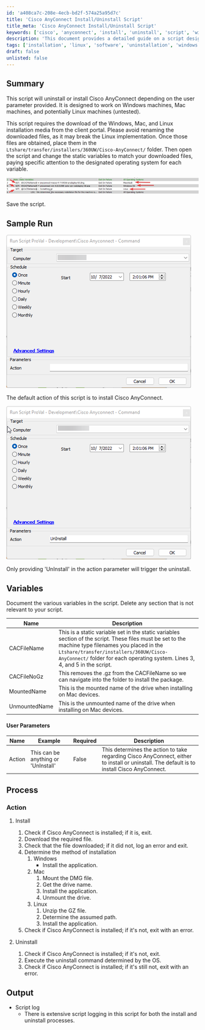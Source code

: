 ```yaml
---
id: 'a408ca7c-208e-4ecb-bd2f-574a25a95d7c'
title: 'Cisco AnyConnect Install/Uninstall Script'
title_meta: 'Cisco AnyConnect Install/Uninstall Script'
keywords: ['cisco', 'anyconnect', 'install', 'uninstall', 'script', 'windows', 'mac', 'linux']
description: 'This document provides a detailed guide on a script designed to install or uninstall Cisco AnyConnect based on user parameters. It covers requirements, variables, user parameters, and the process for different operating systems including Windows, Mac, and Linux.'
tags: ['installation', 'linux', 'software', 'uninstallation', 'windows']
draft: false
unlisted: false
---
```


## Summary

This script will uninstall or install Cisco AnyConnect depending on the user parameter provided. It is designed to work on Windows machines, Mac machines, and potentially Linux machines (untested).

This script requires the download of the Windows, Mac, and Linux installation media from the client portal. Please avoid renaming the downloaded files, as it may break the Linux implementation. Once those files are obtained, place them in the `Ltshare/transfer/installers/360UW/Cisco-AnyConnect/` folder. Then open the script and change the static variables to match your downloaded files, paying specific attention to the designated operating system for each variable.

![Image](../../../static/img/Cisco-AnyConnect---Command/image_1.png)

Save the script.

## Sample Run

![Image](../../../static/img/Cisco-AnyConnect---Command/image_2.png)

The default action of this script is to install Cisco AnyConnect.

![Image](../../../static/img/Cisco-AnyConnect---Command/image_3.png)

Only providing 'UnInstall' in the action parameter will trigger the uninstall.

## Variables

Document the various variables in the script. Delete any section that is not relevant to your script.

| Name            | Description                                                                                                                                                                        |
|-----------------|------------------------------------------------------------------------------------------------------------------------------------------------------------------------------------|
| CACFileName     | This is a static variable set in the static variables section of the script. These files must be set to the machine type filenames you placed in the `Ltshare/transfer/installers/360UW/Cisco-AnyConnect/` folder for each operating system. Lines 3, 4, and 5 in the script. |
| CACFileNoGz     | This removes the .gz from the CACFileName so we can navigate into the folder to install the package.                                                                               |
| MountedName      | This is the mounted name of the drive when installing on Mac devices.                                                                                                          |
| UnmountedName    | This is the unmounted name of the drive when installing on Mac devices.                                                                                                        |

#### User Parameters

| Name    | Example                             | Required | Description                                                                                              |
|---------|-------------------------------------|----------|----------------------------------------------------------------------------------------------------------|
| Action  | This can be anything or 'UnInstall' | False    | This determines the action to take regarding Cisco AnyConnect, either to install or uninstall. The default is to install Cisco AnyConnect. |

## Process

### Action

1. Install
   1. Check if Cisco AnyConnect is installed; if it is, exit.
   2. Download the required file.
   3. Check that the file downloaded; if it did not, log an error and exit.
   4. Determine the method of installation
      1. Windows
         - Install the application.
      2. Mac
         1. Mount the DMG file.
         2. Get the drive name.
         3. Install the application.
         4. Unmount the drive.
      3. Linux
         1. Unzip the GZ file.
         2. Determine the assumed path.
         3. Install the application.
   5. Check if Cisco AnyConnect is installed; if it's not, exit with an error.

2. Uninstall
   1. Check if Cisco AnyConnect is installed; if it's not, exit.
   2. Execute the uninstall command determined by the OS.
   3. Check if Cisco AnyConnect is installed; if it's still not, exit with an error.

## Output

- Script log
  - There is extensive script logging in this script for both the install and uninstall processes.
